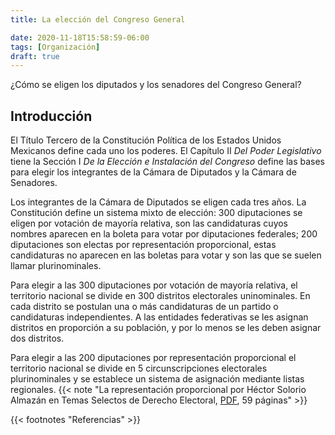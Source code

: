 ```yaml
---
title: La elección del Congreso General

date: 2020-11-18T15:58:59-06:00
tags: [Organización]
draft: true
---
```

¿Cómo se eligen los diputados y los senadores del Congreso General?
<!--more-->

## Introducción
El Título Tercero de la Constitución Política de los Estados Unidos Mexicanos define cada uno los poderes. El Capítulo II *Del Poder Legislativo* tiene la Sección I *De la Elección e Instalación del Congreso* define las bases para elegir los integrantes de la Cámara de Diputados y la Cámara de Senadores.

Los integrantes de la Cámara de Diputados se eligen cada tres años.  La Constitución define un sistema mixto de elección: 300 diputaciones se eligen por votación de mayoría relativa, son las candidaturas cuyos nombres aparecen en la boleta para votar por diputaciones federales; 200 diputaciones son electas por representación proporcional, estas candidaturas no aparecen en las boletas para votar y son las que se suelen llamar plurinominales.

Para elegir a las 300 diputaciones por votación de mayoría relativa, el territorio nacional se divide en 300 distritos electorales uninominales.  En cada distrito se postulan una o más candidaturas de un partido o candidaturas independientes.  A las entidades federativas se les asignan distritos en proporción a su población, y por lo menos se les deben asignar dos distritos.

Para elegir a las 200 diputaciones por representación proporcional el territorio nacional se divide en 5 circunscripciones electorales plurinominales y se establece un sistema de asignación mediante listas regionales. {{< note "La representación proporcional por Héctor Solorio Almazán en Temas Selectos de Derecho Electoral, [PDF](https://www.te.gob.mx/publicaciones/sites/default/files//archivos_libros/02_temas_selectos1_0.pdf), 59 páginas" >}}



{{< footnotes "Referencias" >}}
